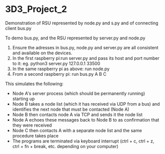 # 3D3_Project_2

Demonstration of RSU represented by node.py and s.py and of connecting client bus.py

To demo bus.py, and the RSU represented by server.py and node.py
1. Ensure the adresses in bus.py, node.py and server.py are all consistent and available on the devices.
1. In the first raspberry pi:run server.py and pass its host and port number to it: eg. python3 server.py 127.0.0.1 33500
2. In the same raspberry pi as above: run node.py 
3. From a second raspberry pi:  run bus.py A B C


This simulates the following:
- Node A's server process (which should be permanently running) starting up
- Node B takes a node list (which it has received via UDP from a bus) and identifies the next node that must be contacted (Node A)
- Node B then contacts node A via TCP and sends it the node list
- Node A echoes these messages back to Node B to as confirmation that they were received
- Node C then contacts A with a separate node list and the same procedure takes place
- The programs are terminated via keyboard interrupt (ctrl + c, ctrl + z, ctrl + fn + break, etc. depending on your computer)


